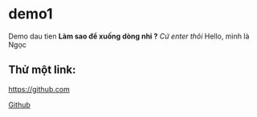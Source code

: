 # demo1
Demo dau tien 
  **Làm sao để xuống dòng nhỉ ?**
  *Cứ enter thôi*
Hello, mình là Ngọc
## Thử một link:
https://github.com

[Github](https://github.com)

